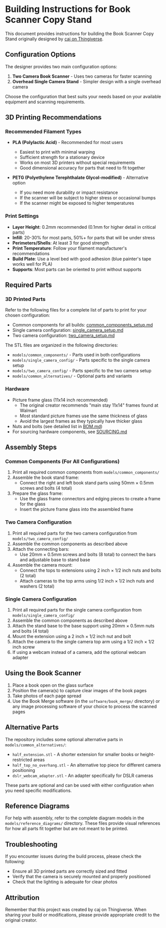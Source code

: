 # Building Instructions for Book Scanner Copy Stand

This document provides instructions for building the Book Scanner Copy Stand originally designed by [caj on Thingiverse](https://www.thingiverse.com/thing:2466704).

## Configuration Options

The designer provides two main configuration options:

1. **Two Camera Book Scanner** - Uses two cameras for faster scanning
2. **Overhead Single Camera Stand** - Simpler design with a single overhead camera

Choose the configuration that best suits your needs based on your available equipment and scanning requirements.

## 3D Printing Recommendations

### Recommended Filament Types

- **PLA (Polylactic Acid)** - Recommended for most users
  - Easiest to print with minimal warping
  - Sufficient strength for a stationary device
  - Works on most 3D printers without special requirements
  - Good dimensional accuracy for parts that need to fit together

- **PETG (Polyethylene Terephthalate Glycol-modified)** - Alternative option
  - If you need more durability or impact resistance
  - If the scanner will be subject to higher stress or occasional bumps
  - If the scanner might be exposed to higher temperatures

### Print Settings

- **Layer Height**: 0.2mm recommended (0.1mm for higher detail in critical parts)
- **Infill**: 20-30% for most parts, 50%+ for parts that will be under stress
- **Perimeters/Shells**: At least 3 for good strength
- **Print Temperature**: Follow your filament manufacturer's recommendations
- **Build Plate**: Use a level bed with good adhesion (blue painter's tape works well for PLA)
- **Supports**: Most parts can be oriented to print without supports

## Required Parts

### 3D Printed Parts
Refer to the following files for a complete list of parts to print for your chosen configuration:
- Common components for all builds: [common_components_setup.md](config/common_components_setup.md)
- Single camera configuration: [single_camera_setup.md](config/single_camera_setup.md)
- Two camera configuration: [two_camera_setup.md](config/two_camera_setup.md)

The STL files are organized in the following directories:
- `models/common_components/` - Parts used in both configurations
- `models/single_camera_config/` - Parts specific to the single camera setup
- `models/two_camera_config/` - Parts specific to the two camera setup
- `models/common_alternatives/` - Optional parts and variants

### Hardware
- Picture frame glass (11x14 inch recommended)
  - The original creator recommends "main stay 11x14" frames found at Walmart
  - Most standard picture frames use the same thickness of glass
  - Avoid the largest frames as they typically have thicker glass
- Nuts and bolts (see detailed list in [BOM.md](hardware/BOM.md))
- For sourcing hardware components, see [SOURCING.md](hardware/SOURCING.md)

## Assembly Steps

### Common Components (For All Configurations)

1. Print all required common components from `models/common_components/`
2. Assemble the book stand frame:
   - Connect the right and left book stand parts using 50mm × 0.5mm screws and bolts (4 total)
3. Prepare the glass frame:
   - Use the glass frame connectors and edging pieces to create a frame for the glass
   - Insert the picture frame glass into the assembled frame

### Two Camera Configuration

1. Print all required parts for the two camera configuration from `models/two_camera_config/`
2. Assemble the common components as described above
3. Attach the connecting bars:
   - Use 20mm × 0.5mm screws and bolts (8 total) to connect the bars and adjustable base to stand base
4. Assemble the camera mount:
   - Connect the tops to extensions using 2 inch × 1/2 inch nuts and bolts (2 total)
   - Attach cameras to the top arms using 1/2 inch × 1/2 inch nuts and washers (2 total)

### Single Camera Configuration

1. Print all required parts for the single camera configuration from `models/single_camera_config/`
2. Assemble the common components as described above
3. Attach the stand base to the base support using 20mm × 0.5mm nuts and bolts (4 total)
4. Mount the extension using a 2 inch × 1/2 inch nut and bolt
5. Attach the camera to the single camera top arm using a 1/2 inch × 1/2 inch screw
6. If using a webcam instead of a camera, add the optional webcam adapter

## Using the Book Scanner

1. Place a book open on the glass surface
2. Position the camera(s) to capture clear images of the book pages
3. Take photos of each page spread
4. Use the Book Merge software (in the `software/book_merge/` directory) or any image processing software of your choice to process the scanned pages

## Alternative Parts

The repository includes some optional alternative parts in `models/common_alternatives/`:
- `half_extension.stl` - A shorter extension for smaller books or height-restricted areas
- `half_top_no_overhang.stl` - An alternative top piece for different camera positioning
- `dslr_webcam_adapter.stl` - An adapter specifically for DSLR cameras

These parts are optional and can be used with either configuration when you need specific modifications.

## Reference Diagrams

For help with assembly, refer to the complete diagram models in the `models/reference_diagrams/` directory. These files provide visual references for how all parts fit together but are not meant to be printed.

## Troubleshooting

If you encounter issues during the build process, please check the following:
- Ensure all 3D printed parts are correctly sized and fitted
- Verify that the camera is securely mounted and properly positioned
- Check that the lighting is adequate for clear photos

## Attribution

Remember that this project was created by caj on Thingiverse. When sharing your build or modifications, please provide appropriate credit to the original creator.